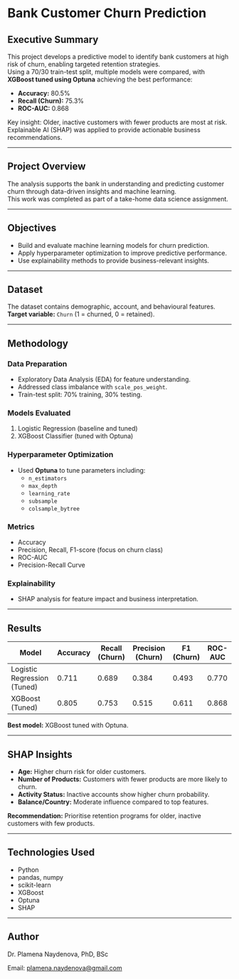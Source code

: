 # Bank Customer Churn Prediction

## Executive Summary
This project develops a predictive model to identify bank customers at high risk of churn, enabling targeted retention strategies.  
Using a 70/30 train-test split, multiple models were compared, with **XGBoost tuned using Optuna** achieving the best performance:

- **Accuracy:** 80.5%
- **Recall (Churn):** 75.3%
- **ROC-AUC:** 0.868

Key insight: Older, inactive customers with fewer products are most at risk.  
Explainable AI (SHAP) was applied to provide actionable business recommendations.

---

## Project Overview
The analysis supports the bank in understanding and predicting customer churn through data-driven insights and machine learning.  
This work was completed as part of a take-home data science assignment.

---

## Objectives
- Build and evaluate machine learning models for churn prediction.
- Apply hyperparameter optimization to improve predictive performance.
- Use explainability methods to provide business-relevant insights.

---

## Dataset
The dataset contains demographic, account, and behavioural features.  
**Target variable:** `Churn` (1 = churned, 0 = retained).

---

## Methodology

### Data Preparation
- Exploratory Data Analysis (EDA) for feature understanding.
- Addressed class imbalance with `scale_pos_weight`.
- Train-test split: 70% training, 30% testing.

### Models Evaluated
1. Logistic Regression (baseline and tuned)
2. XGBoost Classifier (tuned with Optuna)

### Hyperparameter Optimization
- Used **Optuna** to tune parameters including:
  - `n_estimators`
  - `max_depth`
  - `learning_rate`
  - `subsample`
  - `colsample_bytree`

### Metrics
- Accuracy
- Precision, Recall, F1-score (focus on churn class)
- ROC-AUC
- Precision-Recall Curve

### Explainability
- SHAP analysis for feature impact and business interpretation.

---

## Results

| Model | Accuracy | Recall (Churn) | Precision (Churn) | F1 (Churn) | ROC-AUC |
|-------|----------|----------------|-------------------|------------|---------|
| Logistic Regression (Tuned) | 0.711 | 0.689 | 0.384 | 0.493 | 0.770 |
| XGBoost (Tuned) | 0.805 | 0.753 | 0.515 | 0.611 | 0.868 |

**Best model:** XGBoost tuned with Optuna.

---

## SHAP Insights
- **Age:** Higher churn risk for older customers.
- **Number of Products:** Customers with fewer products are more likely to churn.
- **Activity Status:** Inactive accounts show higher churn probability.
- **Balance/Country:** Moderate influence compared to top features.

**Recommendation:** Prioritise retention programs for older, inactive customers with few products.

---

## Technologies Used
- Python
- pandas, numpy
- scikit-learn
- XGBoost
- Optuna
- SHAP

---

## Author

Dr. Plamena Naydenova, PhD, BSc

Email: plamena.naydenova@gmail.com

